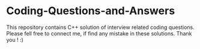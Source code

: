 # Coding-Questions-and-Answers
This repository contains C++ solution of interview related coding questions.
Please fell free to connect me, if find any mistake in these solutions.
Thank you ! :)
